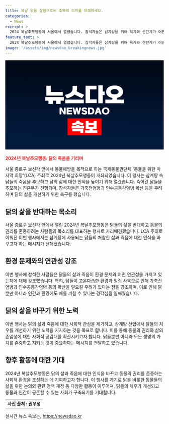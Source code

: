 ```yaml
---
title: 복날 닭을 살림으로써 추모의 의미를 이해하세요.
categories:
  - News
excerpt: >
  2024 복날추모행동이 서울에서 열렸습니다. 참석자들은 삼계탕을 위해 육계와 산란계가 어떤 조건에서 사육되는지 알리고, 가축전염병과 확산을 우려하며 개선을 촉구했습니다. 이 행동은 동물을 위한 마지막 희망이 주최했고, 닭의 죽음을 반대하는 묵념과 진혼무가 진행됐습니다.
feature_text: >
  2024 복날추모행동이 서울에서 열렸습니다. 참석자들은 삼계탕을 위해 육계와 산란계가 어떤 조건에서 사육되는지 알리고, 가축전염병과 확산을 우려하며 개선을 촉구했습니다. 이 행동은 동물을 위한 마지막 희망이 주최했고, 닭의 죽음을 반대하는 묵념과 진혼무가 진행됐습니다.
image: '/assets/img/newsdao_breakingnews.jpg'
---
```


<p><img src="/assets/img/newsdao_breakingnews.jpg" alt="firstkoreanews 속보" /></p>

<p><b><span style="color: #ee2323;">2024년 복날추모행동: 닭의 죽음을 기리며</span></b></p>

<p>서울 종로구 보신각 앞에서 동물해방을 목적으로 하는 국제동물권단체 '동물을 위한 마지막 희망'(LCA) 주최로 2024년 복날추모행동이 개최되었습니다. 이 행사는 삼계탕 속 닭들의 죽음을 추모하고 닭의 삶에 대한 인식을 높이기 위해 열렸습니다. 죽어간 닭들을 추모하는 진혼무가 진행되며, 참석자들은 가축전염병과 인수공통감염병 확산 등을 우려하며 닭의 삶을 개선하기 위한 촉구를 했습니다. </p>

<p data-ke-size="size16"></p>

<h2 data-ke-size="size26">닭의 삶을 반대하는 목소리</h2>

<p>서울 종로구 보신각 앞에서 열린 2024년 복날추모행동은 닭들의 삶을 반대하고 동물의 권리를 존중하려는 사람들의 목소리를 대표하는 행사로 자리매김했습니다. LCA 주최로 이뤄진 이번 행사에서는 삼계탕에 사용되는 닭들의 처참한 삶과 죽음에 대한 인식을 바꾸고자 하는 메시지가 전해졌습니다.</p>

<p data-ke-size="size16"></p>

<h2 data-ke-size="size26">환경 문제와의 연관성 강조</h2>

<p>이번 행사에 참석한 사람들은 닭들의 삶과 죽음이 환경 문제와 어떤 연관성을 가지고 있는지에 대해 강조했습니다. 특히, 닭들이 고온다습한 환경과 밀집 사육으로 인해 가축전염병과 인수공통감염병 등의 확산을 일으킬 우려가 있다는 점을 강조하며, 이로 인해 닭뿐만 아니라 인간과 환경에도 해를 끼칠 수 있다는 경각심을 일깨웠습니다.</p>

<p data-ke-size="size16"></p>

<h2 data-ke-size="size26">닭의 삶을 바꾸기 위한 노력</h2>

<p>이번 행사는 닭의 삶과 죽음에 대한 사회적 관심을 제기하고, 삼계탕 산업에서 닭들의 처우를 개선하기 위한 노력을 지지하는 것을 목표로 합니다. 이를 통해 동물의 권리와 삶의 존엄성에 대한 사회적 공감대를 확산시키고자 합니다. 닭들뿐만 아니라 모든 생명의 가치를 존중하고 지키는 것이 중요하다는 메시지를 전달하고 있습니다.</p>

<p data-ke-size="size16"></p>

<h2 data-ke-size="size26">향후 활동에 대한 기대</h2>

<p>2024년 복날추모행동은 닭의 삶과 죽음에 대한 인식을 바꾸고 동물의 권리를 존중하는 사회적 환경을 조성하는 데 기여하고자 합니다. 이 행사를 계기로 닭을 비롯한 동물들의 삶을 위한 논의와 관련 정책 제정 등 다양한 활동이 이루어져, 닭들의 처우가 개선되고 동물과 인간이 공존할 수 있는 사회가 구축되기를 기대합니다.</p>

<table>
    <tbody>
        <tr>
            <td style="text-align: center; height: 17px;"><b>사진 출처 : 권우성</b></td>
        </tr>
    </tbody>
</table>
실시간 뉴스 속보는, <a href="https://newsdao.kr" rel="dofollow">https://newsdao.kr</a>



